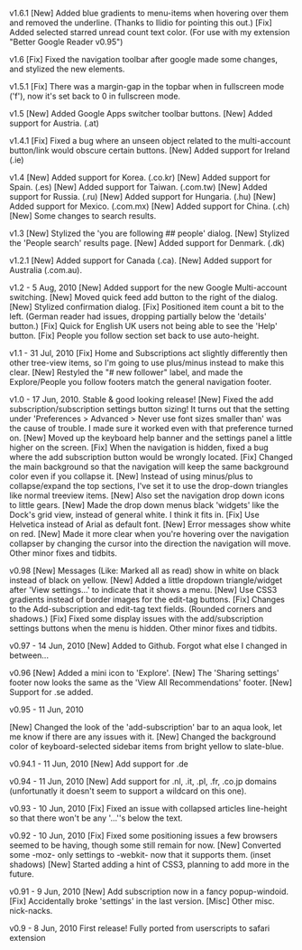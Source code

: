 v1.6.1
[New] Added blue gradients to menu-items when hovering over them and removed the underline. (Thanks to Ilidio for pointing this out.)
[Fix] Added selected starred unread count text color. (For use with my extension "Better Google Reader v0.95")

v1.6
[Fix] Fixed the navigation toolbar after google made some changes, and stylized the new elements.

v1.5.1
[Fix] There was a margin-gap in the topbar when in fullscreen mode ('f'), now it's set back to 0 in fullscreen mode.

v1.5
[New] Added Google Apps switcher toolbar buttons.
[New] Added support for Austria. (.at)

v1.4.1
[Fix] Fixed a bug where an unseen object related to the multi-account button/link would obscure certain buttons.
[New] Added support for Ireland (.ie)

v1.4
[New] Added support for Korea. (.co.kr)
[New] Added support for Spain. (.es)
[New] Added support for Taiwan. (.com.tw)
[New] Added support for Russia. (.ru)
[New] Added support for Hungaria. (.hu)
[New] Added support for Mexico. (.com.mx)
[New] Added support for China. (.ch)
[New] Some changes to search results.

v1.3
[New] Stylized the 'you are following ## people' dialog.
[New] Stylized the 'People search' results page.
[New] Added support for Denmark. (.dk)

v1.2.1
[New] Added support for Canada (.ca).
[New] Added support for Australia (.com.au).

v1.2 - 5 Aug, 2010
[New] Added support for the new Google Multi-account switching.
[New] Moved quick feed add button to the right of the dialog.
[New] Stylized confirmation dialog.
[Fix] Positioned item count a bit to the left. (German reader had issues, dropping partially below the 'details' button.)
[Fix] Quick for English UK users not being able to see the 'Help' button.
[Fix] People you follow section set back to use auto-height.

v1.1 - 31 Jul, 2010
[Fix] Home and Subscriptions act slightly differently then other tree-view items, so I'm going to use plus/minus instead to make this clear.
[New] Restyled the "# new follower" label, and made the Explore/People you follow footers match the general navigation footer.

v1.0 - 17 Jun, 2010. Stable & good looking release!
[New] Fixed the add subscription/subscription settings button sizing! It turns out that the setting under 'Preferences > Advanced > Never use font sizes smaller than' was the cause of trouble. I made sure it worked even with that preference turned on.
[New] Moved up the keyboard help banner and the settings panel a little higher on the screen.
[Fix] When the navigation is hidden, fixed a bug where the add subscription button would be wrongly located.
[Fix] Changed the main background so that the navigation will keep the same background color even if you collapse it.
[New] Instead of using minus/plus to collapse/expand the top sections, I've set it to use the drop-down triangles like normal treeview items.
[New] Also set the navigation drop down icons to little gears.
[New] Made the drop down menus black 'widgets' like the Dock's grid view, instead of general white. I think it fits in.
[Fix] Use Helvetica instead of Arial as default font.
[New] Error messages show white on red.
[New] Made it more clear when you're hovering over the navigation collapser by changing the cursor into the direction the navigation will move.
Other minor fixes and tidbits.

v0.98
[New] Messages (Like: Marked all as read) show in white on black instead of black on yellow.
[New] Added a little dropdown triangle/widget after 'View settings...' to indicate that it shows a menu.
[New] Use CSS3 gradients instead of border images for the edit-tag buttons.
[Fix] Changes to the Add-subscription and edit-tag text fields. (Rounded corners and shadows.)
[Fix] Fixed some display issues with the add/subscription settings buttons when the menu is hidden.
Other minor fixes and tidbits.

v0.97 -  14 Jun, 2010
[New] Added to Github.
Forgot what else I changed in between...

v0.96
[New] Added a mini icon to 'Explore'.
[New] The 'Sharing settings' footer now looks the same as the 'View All Recommendations' footer.
[New] Support for .se added.

v0.95 - 11 Jun, 2010

[New] Changed the look of the 'add-subscription' bar to an aqua look, let me know if there are any issues with it.
[New] Changed the background color of keyboard-selected sidebar items from bright yellow to slate-blue.

v0.94.1 - 11 Jun, 2010
[New] Add support for .de

v0.94 - 11 Jun, 2010
[New] Add support for .nl, .it, .pl, .fr, .co.jp domains (unfortunatly it doesn't seem to support a wildcard on this one).

v0.93 - 10 Jun, 2010
[Fix] Fixed an issue with collapsed articles line-height so that there won't be any '...''s below the text.

v0.92 - 10 Jun, 2010
[Fix] Fixed some positioning issues a few browsers seemed to be having, though some still remain for now.
[New] Converted some -moz- only settings to -webkit- now that it supports them. (inset shadows)
[New] Started adding a hint of CSS3, planning to add more in the future.

v0.91 - 9 Jun, 2010
[New] Add subscription now in a fancy popup-windoid.
[Fix] Accidentally broke 'settings' in the last version.
[Misc] Other misc. nick-nacks.

v0.9 - 8 Jun, 2010
First release!
Fully ported from userscripts to safari extension